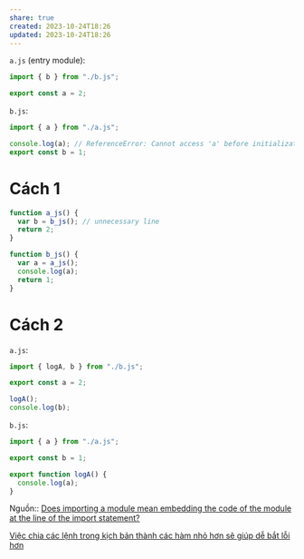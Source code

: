 ```yaml
---
share: true
created: 2023-10-24T18:26
updated: 2023-10-24T18:26
---
```

`a.js` (entry module):

```javascript
import { b } from "./b.js";

export const a = 2;
```

`b.js`:

```javascript
import { a } from "./a.js";

console.log(a); // ReferenceError: Cannot access 'a' before initialization
export const b = 1;
```

# Cách 1
```javascript
function a_js() {
  var b = b_js(); // unnecessary line
  return 2;
}

function b_js() {
  var a = a_js();
  console.log(a);
  return 1;
}
```
# Cách 2
`a.js`:
```javascript
import { logA, b } from "./b.js";

export const a = 2;

logA();
console.log(b);
```

`b.js`:
```javascript
import { a } from "./a.js";

export const b = 1;

export function logA() {
  console.log(a);
}
```

Nguồn:: [Does importing a module mean embedding the code of the module at the line of the import statement?](https://stackoverflow.com/q/76928950/3416774)

[Việc chia các lệnh trong kịch bản thành các hàm nhỏ hơn sẽ giúp dễ bắt lỗi hơn](./Vi%E1%BB%87c%20chia%20c%C3%A1c%20l%E1%BB%87nh%20trong%20k%E1%BB%8Bch%20b%E1%BA%A3n%20th%C3%A0nh%20c%C3%A1c%20h%C3%A0m%20nh%E1%BB%8F%20h%C6%A1n%20s%E1%BA%BD%20gi%C3%BAp%20d%E1%BB%85%20b%E1%BA%AFt%20l%E1%BB%97i%20h%C6%A1n.md#)